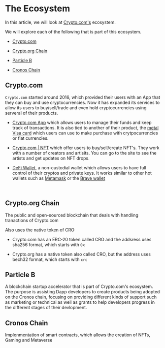 # The Ecosystem

In this article, we will look at [Crypto.com's](https://crypto.com/us/) ecosystem.

We will explore each of the following that is part of this ecosystem.

- [Crypto.com](https://crypto.com/us/)

- [Crypto.org Chain](https://crypto.org/)

- [Particle B](https://particleb.com/)

- [Cronos Chain](https://cronos.crypto.org/)

## Crypto.com

`Crypto.com` started around 2016, which provided their users with an App that they can buy and use cryptocurrencies. Now it has expanded its services to allow its users to buy/sell/trade and even hold cryptocurrencies using serveral of their products.

 - [Crypto.com App](https://crypto.com/us/app) which allows users to manage their funds and keep track of transactions. It is also tied to another of their product, the [metal Visa card](https://crypto.com/us/cards) which users can use to make purchase with crytpocurrencies or fiat currencies.

- [Crypto.com | NFT](https://crypto.com/nft) which offer users to buy/sell/create NFT's. They work with a number of creators and artisits. You can go to the site to see the artists and get updates on NFT drops.

- [DeFi Wallet](https://crypto.com/us/defi-wallet), a non-custodial wallet which allows users to have full control of their cryptos and private keys. It works similar to other hot wallets such as [Metamask](https://metamask.io/) or the [Brave wallet](https://brave.com/wallet/?source=techstories.org)

<br>

## Crypto.org Chain

The public and open-sourced blockchain that deals with handling tranactions of Crypto.com 

Also uses the native token of CRO

- Crypto.com has an ERC-20 token called CRO and the addsress uses sha256 format, which starts with `0x`

- Crypto.org has a native token also called CRO, but the address uses bech32 format, which starts with `crc`

## Particle B

A blockchain startup accelerator that is part of Crypto.com's ecosystem. The purpose is assisting Dapp developers to create products being adopted on the Cronos chain, focusing on providing different kinds of support such as marketing or technical as well as grants to help developers progress in the different stages of their devlopment.

## Cronos Chain

Implenmentation of smart contracts, which allows the creation of NFTs, Gaming and Metaverse 